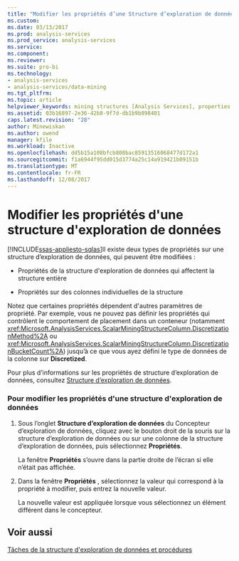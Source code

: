 ```yaml
---
title: "Modifier les propriétés d’une Structure d’exploration de données | Documents Microsoft"
ms.custom: 
ms.date: 03/13/2017
ms.prod: analysis-services
ms.prod_service: analysis-services
ms.service: 
ms.component: 
ms.reviewer: 
ms.suite: pro-bi
ms.technology:
- analysis-services
- analysis-services/data-mining
ms.tgt_pltfrm: 
ms.topic: article
helpviewer_keywords: mining structures [Analysis Services], properties
ms.assetid: 03b16897-2e36-42b8-9f7d-db1b9b898401
caps.latest.revision: "28"
author: Minewiskan
ms.author: owend
manager: kfile
ms.workload: Inactive
ms.openlocfilehash: dd5b15a108bfcb808bac85913516068477d172a1
ms.sourcegitcommit: f1a6944f95dd015d3774a25c14a919421b09151b
ms.translationtype: MT
ms.contentlocale: fr-FR
ms.lasthandoff: 12/08/2017
---
```

# <a name="change-the-properties-of-a-mining-structure"></a>Modifier les propriétés d'une structure d'exploration de données
[!INCLUDE[ssas-appliesto-sqlas](../../includes/ssas-appliesto-sqlas.md)]Il existe deux types de propriétés sur une structure d’exploration de données, qui peuvent être modifiées :  
  
-   Propriétés de la structure d'exploration de données qui affectent la structure entière  
  
-   Propriétés sur des colonnes individuelles de la structure  
  
 Notez que certaines propriétés dépendent d'autres paramètres de propriété. Par exemple, vous ne pouvez pas définir les propriétés qui contrôlent le comportement de placement dans un conteneur (notamment <xref:Microsoft.AnalysisServices.ScalarMiningStructureColumn.DiscretizationMethod%2A> ou <xref:Microsoft.AnalysisServices.ScalarMiningStructureColumn.DiscretizationBucketCount%2A>) jusqu’à ce que vous ayez défini le type de données de la colonne sur **Discretized**.  
  
 Pour plus d’informations sur les propriétés de structure d’exploration de données, consultez [Structure d’exploration de données](../../analysis-services/data-mining/mining-structure-columns.md).  
  
### <a name="to-change-the-properties-of-a-mining-structure"></a>Pour modifier les propriétés d'une structure d'exploration de données  
  
1.  Sous l’onglet **Structure d’exploration de données** du Concepteur d’exploration de données, cliquez avec le bouton droit de la souris sur la structure d’exploration de données ou sur une colonne de la structure d’exploration de données, puis sélectionnez **Propriétés**.  
  
     La fenêtre **Propriétés** s’ouvre dans la partie droite de l’écran si elle n’était pas affichée.  
  
2.  Dans la fenêtre **Propriétés** , sélectionnez la valeur qui correspond à la propriété à modifier, puis entrez la nouvelle valeur.  
  
     La nouvelle valeur est appliquée lorsque vous sélectionnez un élément différent dans le concepteur.  
  
## <a name="see-also"></a>Voir aussi  
 [Tâches de la structure d'exploration de données et procédures](../../analysis-services/data-mining/mining-structure-tasks-and-how-tos.md)  
  
  

